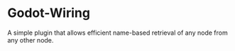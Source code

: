# Godot-Wiring
A simple plugin that allows efficient name-based retrieval of any node from any other node.
